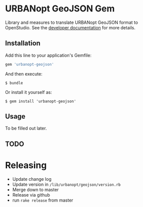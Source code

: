 # URBANopt GeoJSON Gem

Library and measures to translate URBANopt GeoJSON format to OpenStudio. See the [developer documentation](https://urbanopt.github.io/urbanopt-geojson-gem/) for more details.

## Installation

Add this line to your application's Gemfile:

```ruby
gem 'urbanopt-geojson'
```

And then execute:

    $ bundle

Or install it yourself as:

    $ gem install 'urbanopt-geojson'

## Usage

To be filled out later. 

## TODO

# Releasing

* Update change log
* Update version in `/lib/urbanopt/geojson/version.rb`
* Merge down to master
* Release via github
* run `rake release` from master